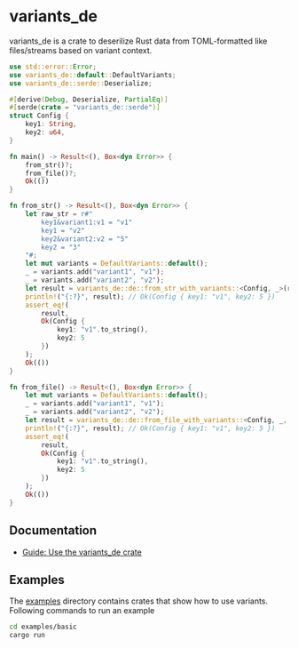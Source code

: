 # variants_de

variants_de is a crate to deserilize Rust data from TOML-formatted like files/streams based on variant context.

```rust
use std::error::Error;
use variants_de::default::DefaultVariants;
use variants_de::serde::Deserialize;

#[derive(Debug, Deserialize, PartialEq)]
#[serde(crate = "variants_de::serde")]
struct Config {
    key1: String,
    key2: u64,
}

fn main() -> Result<(), Box<dyn Error>> {
    from_str()?;
    from_file()?;
    Ok(())
}

fn from_str() -> Result<(), Box<dyn Error>> {
    let raw_str = r#"
        key1&variant1:v1 = "v1"
        key1 = "v2"
        key2&variant2:v2 = "5"
        key2 = "3"
    "#;
    let mut variants = DefaultVariants::default();
    _ = variants.add("variant1", "v1");
    _ = variants.add("variant2", "v2");
    let result = variants_de::de::from_str_with_variants::<Config, _>(raw_str, &variants);
    println!("{:?}", result); // Ok(Config { key1: "v1", key2: 5 })
    assert_eq!(
        result,
        Ok(Config {
            key1: "v1".to_string(),
            key2: 5
        })
    );
    Ok(())
}

fn from_file() -> Result<(), Box<dyn Error>> {
    let mut variants = DefaultVariants::default();
    _ = variants.add("variant1", "v1");
    _ = variants.add("variant2", "v2");
    let result = variants_de::de::from_file_with_variants::<Config, _, _>("basic.toml", &variants);
    println!("{:?}", result); // Ok(Config { key1: "v1", key2: 5 })
    assert_eq!(
        result,
        Ok(Config {
            key1: "v1".to_string(),
            key2: 5
        })
    );
    Ok(())
}
```

## Documentation
  * [Guide: Use the variants_de crate](./docs/wiki/en/Introduction.md)


## Examples

The [examples](./examples) directory contains crates that show how to use variants. Following commands to run an example

```sh
cd examples/basic
cargo run
```